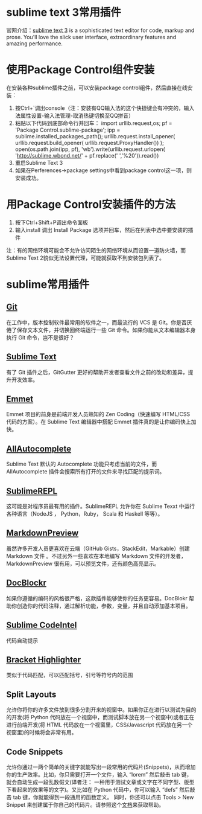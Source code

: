 # sublime text 3常用插件
官网介绍：[sublime text 3](http://www.sublimetext.com/3) is a sophisticated text editor for code, markup and prose. You'll love the slick user interface, extraordinary features and amazing performance.

# 使用Package Control组件安装
在安装各种sublime插件之前，可以安装package control组件，然后直接在线安装：
1. 按Ctrl+`调出console（注：安装有QQ输入法的这个快捷键会有冲突的，输入法属性设置-输入法管理-取消热键切换至QQ拼音）
2. 粘贴以下代码到底部命令行并回车：
	import urllib.request,os; pf = 'Package Control.sublime-package'; ipp = sublime.installed_packages_path(); urllib.request.install_opener( urllib.request.build_opener( urllib.request.ProxyHandler()) ); open(os.path.join(ipp, pf), 'wb').write(urllib.request.urlopen( 'http://sublime.wbond.net/' + pf.replace(' ','%20')).read())
3. 重启Sublime Text 3
4. 如果在Perferences->package settings中看到package control这一项，则安装成功。

# 用Package Control安装插件的方法
1. 按下Ctrl+Shift+P调出命令面板
2. 输入install 调出 Install Package 选项并回车，然后在列表中选中要安装的插件

注：有的网络环境可能会不允许访问陌生的网络环境从而设置一道防火墙，而Sublime Text 2貌似无法设置代理，可能就获取不到安装包列表了。

# sublime常用插件
## [Git](https://github.com/kemayo/sublime-text-git)
在工作中，版本控制软件最常用的软件之一，而最流行的 VCS 是 Git。你是否厌倦了保存文本文件，并切换回终端运行一些 Git 命令。如果你能从文本编辑器本身执行 Git 命令，岂不是很好？
## [Sublime Text](https://github.com/jisaacks/GitGutter) 
有了 Git 插件之后，GitGutter 更好的帮助开发者查看文件之前的改动和差异，提升开发效率。
## [Emmet](http://emmet.io/)
Emmet 项目的前身是前端开发人员熟知的 Zen Coding（快速编写 HTML/CSS 代码的方案）。在 Sublime Text 编辑器中搭配 Emmet 插件真的是让你编码快上加快。
## [AllAutocomplete](https://github.com/alienhard/SublimeAllAutocomplete)
Sublime Text 默认的 Autocomplete 功能只考虑当前的文件，而 AllAutocomplete 插件会搜索所有打开的文件来寻找匹配的提示词。
## [SublimeREPL](https://github.com/wuub/SublimeREPL)
这可能是对程序员最有用的插件。SublimeREPL 允许你在 Sublime Texxt 中运行各种语言（NodeJS ， Python，Ruby， Scala 和 Haskell 等等）。
## [MarkdownPreview](https://github.com/revolunet/sublimetext-markdown-preview)
虽然许多开发人员更喜欢在云端（GitHub Gists，StackEdit，Markable）创建 Markdown 文件 。不过另外一些喜欢在本地编写 Markdown 文件的开发者， MarkdownPreview 很有用，可以预览文件，还有颜色高亮显示。
## [DocBlockr](https://github.com/spadgos/sublime-jsdocs)
如果你遵循的编码的风格很严格，这款插件能够使你的任务更容易。DocBlokr 帮助你创造你的代码注释，通过解析功能，参数，变量，并且自动添加基本项目。
## [Sublime CodeIntel](https://github.com/Kronuz/SublimeCodeIntel)
代码自动提示
## [Bracket Highlighter](https://github.com/facelessuser/BracketHighlighter)
类似于代码匹配，可以匹配括号，引号等符号内的范围

## Split Layouts
允许你将你的许多文件放到很多分割开来的视窗中。如果你正在进行以测试为目的的开发(将 Python 代码放在一个视窗中，而测试脚本放在另一个视窗中)或者正在进行前端开发(将 HTML 代码放在一个视窗里，CSS/Javascript 代码放在另一个视窗里)的时候将会非常有用。 
## Code Snippets
允许你通过一两个简单的关键字就能写出一段常用的代码片(Snippets)，从而增加你的生产效率。比如，你只需要打开一个文件，输入 “lorem” 然后敲击 tab 键，就会自动生成一段乱数假文(译者注： 一种用于测试文章或文字在不同字型、版型下看起来的效果等的文字)。又比如在 Python 代码中，你可以输入 “defs” 然后敲击 tab 键，你就能得到一段通用的函数定义。 同时，你还可以点击 Tools > New Snippet 来创建属于你自己的代码片。请参照这个[文档](http://sublimetext.info/docs/en/extensibility/snippets.html)来获取帮助。
